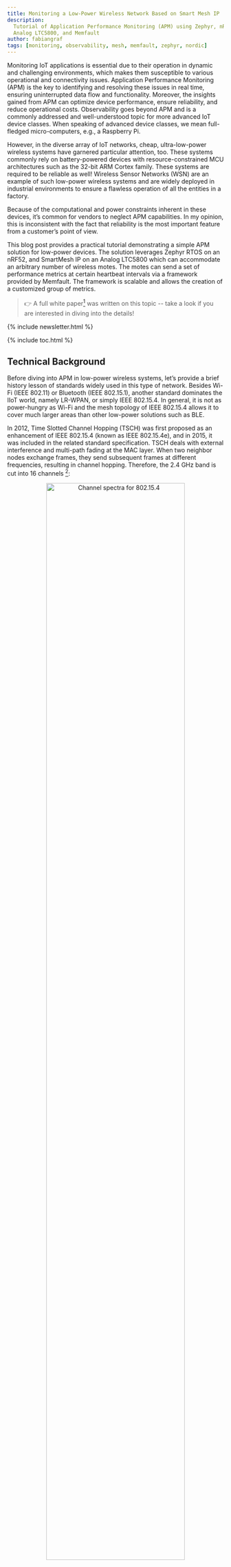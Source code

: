 ```yaml
---
title: Monitoring a Low-Power Wireless Network Based on Smart Mesh IP
description:
  Tutorial of Application Performance Monitoring (APM) using Zephyr, nRF52, an
  Analog LTC5800, and Memfault
author: fabiangraf
tags: [monitoring, observability, mesh, memfault, zephyr, nordic]
---
```


Monitoring IoT applications is essential due to their operation in dynamic and
challenging environments, which makes them susceptible to various operational
and connectivity issues. Application Performance Monitoring (APM) is the key to
identifying and resolving these issues in real time, ensuring uninterrupted data
flow and functionality. Moreover, the insights gained from APM can optimize
device performance, ensure reliability, and reduce operational costs.
Observability goes beyond APM and is a commonly addressed and well-understood
topic for more advanced IoT device classes. When speaking of advanced device
classes, we mean full-fledged micro-computers, e.g., a Raspberry Pi.

However, in the diverse array of IoT networks, cheap, ultra-low-power wireless
systems have garnered particular attention, too. These systems commonly rely on
battery-powered devices with resource-constrained MCU architectures such as the
32-bit ARM Cortex family. These systems are required to be reliable as well!
Wireless Sensor Networks (WSN) are an example of such low-power wireless systems
and are widely deployed in industrial environments to ensure a flawless
operation of all the entities in a factory.

Because of the computational and power constraints inherent in these devices,
it’s common for vendors to neglect APM capabilities. In my opinion, this is
inconsistent with the fact that reliability is the most important feature from a
customer’s point of view.

<!-- excerpt start -->

This blog post provides a practical tutorial demonstrating a simple APM solution
for low-power devices. The solution leverages Zephyr RTOS on an nRF52, and
SmartMesh IP on an Analog LTC5800 which can accommodate an arbitrary number of
wireless motes. The motes can send a set of performance metrics at certain
heartbeat intervals via a framework provided by Memfault. The framework is
scalable and allows the creation of a customized group of metrics.

<!-- excerpt end -->

> 👉 A full white paper[^1] was written on this topic -- take a look if you are
> interested in diving into the details!

{% include newsletter.html %}

{% include toc.html %}

## Technical Background

Before diving into APM in low-power wireless systems, let’s provide a brief
history lesson of standards widely used in this type of network. Besides Wi-Fi
(IEEE 802.11) or Bluetooth (IEEE 802.15.1), another standard dominates the IIoT
world, namely LR-WPAN, or simply IEEE 802.15.4. In general, it is not as
power-hungry as Wi-Fi and the mesh topology of IEEE 802.15.4 allows it to cover
much larger areas than other low-power solutions such as BLE.

In 2012, Time Slotted Channel Hopping (TSCH) was first proposed as an
enhancement of IEEE 802.15.4 (known as IEEE 802.15.4e), and in 2015, it was
included in the related standard specification. TSCH deals with external
interference and multi-path fading at the MAC layer. When two neighbor nodes
exchange frames, they send subsequent frames at different frequencies, resulting
in channel hopping. Therefore, the 2.4 GHz band is cut into 16 channels [^4]:

<p align="center">
 <img width="80%" src="{% img_url monitoring-low-power-smart-mesh/802.15.4-channel-spectra.png %}" alt="Channel spectra for 802.15.4" />
</p>

The idea is that if external interference or multi-path fading causes the
transmission of a frame to fail, the retransmission happens at a different
frequency and therefore has a higher chance of succeeding than if retransmitted
on the same frequency. Therefore, TSCH makes the standard more robust and suited
for industrial environments.

As IEEE 802.15.4 defines the characteristics of the PHY and MAC layer in the OSI
model, several standards are building up on IEEE 802.15.4 in the upper layers.
Zigbee, Thread, and Matter are popular examples that target smart-home
applications mainly. Industrial solutions mostly rely on WirelessHART and
ISA-100.11a which both employ TSCH. Besides the mentioned technologies, the IETF
has put effort into defining protocols for integrating constrained devices, such
as sensors, into the Internet. These protocols include 6LoWPAN, RPL, and CoAP.
The IETF 6TiSCH WG was founded to create a standard that enables using them on
top of the IEEE 802.15.4-2015 TSCH link layer. The resulting 6TiSCH stack is
fully implemented in at least four open-source projects: OpenWSN, Contiki(-NG),
RIOT OS, and TinyOS.

Analog Devices' SmartMesh IP product line also implements a pre-6TiSCH protocol
stack. This is a closed-source protocol, but the formulation stems from 6TiSCH
[^9]. The technical overview of SmartMesh IP [^2] and the results of industrial
6TiSCH performance evaluations [^3] indicate that this standard may fulfill our
ambitious requirements in terms of reliability. Since we consider reliability to
be the major KPI of our system, the 6TiSCH architecture is demonstrated as the
underlying model in this blog post.

<p align="center">
 <img width="80%" src="{% img_url monitoring-low-power-smart-mesh/smart-mesh-network-layers.png %}" alt="Diagram of smart mesh layers" />
</p>

## Hardware Setup

We use a HW setup that comprises a SmartMesh IP manager connected to a computer
with internet connection, and a number of motes forming a wireless network based
on a mesh topology [^5]:

<p align="center">
 <img width="60%" src="{% img_url monitoring-low-power-smart-mesh/smart-mesh-ip-starter-kit-diagram.png %}" alt="Mesh architecture diagram" />
</p>

The motes consist of a networking chip (LTC5800) and an application chip.
Although the choice of the application chip is up to the user, we show two
different setups based on Nordic's nRF52 chips. While the nRF52s have a basic
radio functionality, we do not use it and count on the networking capabilities
of the LTC5800. Using the Nordic nRF Connect SDK (NCS) offers easy
programmability of the application chip via the “nrfjprog” CLI and natively
supports the use of Zephyr. The two setups shown in the following are almost
technically identical, but they vary in terms of programming/debugging process,
battery voltage supply, and size.

### Option 1: nRF52840DK + DC9003A-B

<p align="center">
 <img width="50%" src="{% img_url monitoring-low-power-smart-mesh/nrf52840-and-dc9003a-b.png %}" alt="nRF52840 plus DC9003A-B board" />
</p>

The motes in Option 1 consist of an nRF52840-DK and a SmartMesh IP mote
(DC9003A-B). They are connected via jumper wires to establish the UART
connection and provide a power supply for the LTC5800 if desired. In general,
both boards run on coin cell batteries.

The advantage of this solution is that the nRF52840-DK comes with an on-board
SEGGER J-Link debug chip, which allows it to be programmed via USB. The
SmartMesh IP mote needs to be set into “slave'' mode. Switching between master
and slave mode is possible by connecting the SmartMesh IP mote to the Eterna
Interface Card (DC9006A). This operation only needs to be done once. Obviously,
this hardware setup is large, fragile, and cumbersome.

### Option 2: AIOT Play

<p align="center">
 <img width="50%" src="{% img_url monitoring-low-power-smart-mesh/aiot-play-board.png %}" alt="AIOT play board" />
</p>

The Inria-AIO team has therefore designed the “AIOT Play” board [^6]. The two
core elements are still the LTC5800 as the networking chip and an nRF52 as the
application chip. The major difference to the first setup is that both chips and
their connections are already soldered on a standard PCB. In contrast to the
nRF52840DK from the first setup, the AIOT comes with a BC833M module containing
an nRF52833. Another difference between the setups is that the AIOT relies on 2x
AA batteries as its voltage supply. Additionally, an nRF JTAG connector is part
of the board. It allows to programming the BC833M module via an external J-Link
debugger or even via another nRF DK with an on-board debug chip. The AIOT Play
is designed to easily set up and deploy custom applications by using the
prototyping area, which contains a breadboard, allowing you to build circuits
without needing to solder.

## Integration of Memfault

In this section, we highlight the necessary steps to integrate Memfault as a
monitoring framework into the application chip of our described setup.

One major distinction to make between how Memfault was intended to be used and
how we are going to showcase it here is the data collection interval. Memfault
is designed to collect pre-aggregated system metrics from devices every hour. In
this post, we'll gather metrics every few seconds to evaluate the performance of
Memfault's data serialization techniques, which leverage CBOR and advanced
symbol file processing to optimize data transmission.

Memfault can be included in the nRF Connect SDK and Zephyr by editing the
`west.yml` file. When creating a new project in the Memfault cloud, the
generated project key must be pasted in the `prj.conf` file behind the
corresponding identifier `CONFIG_MEMFAULT_NCS_PROJECT_KEY` when using the NCS.

In the next step, we need to configure the metrics collection process. The NCS
offers a small set of metrics out of the box, collected in a default heartbeat
interval length of 1 hour. Obviously, we want to add a few custom metrics and
adjust the interval length. Therefore, a config directory in the root folder can
be created.

It may contain a `memfault_platform_config.h` file for setting a heartbeat
interval length by using the define `MEMFAULT_METRICS_HEARTBEAT_INTERVAL_SECS`.
Additionally, in a `memfault_metrics_heartbeat_config.def` file, we can define
custom metrics via the command `MEMFAULT_METRICS_KEY_DEFINE()`, which takes the
metric name and its corresponding type as arguments. After that, we can place
the corresponding Memfault heartbeat functions for metric collection, i.e., for
counters, timers or gauges, at the appropriate places of the application source
code. The metrics intended to be collected at the end of the heartbeat interval
must be sampled in the `memfault_metrics_heartbeat_collect_data()` function,
invoked when the heartbeat interval timer expires.

The data packetizer is the Memfault module that handles the transformation of
the collected metrics into a Memfault chunk, which is then given to the send
function. A function template showing the usage of the data packetizer is
available in the Memfault documentation. The function is called
`send_memfault_data_multi_part()`. In the beginning, the function checks to see
if there is data available. This is the case when metrics are ready to be sent
due to the elapsed timer of the heartbeat interval. Thus, the function can be
theoretically called at any time since new data is available when a heartbeat
interval is over. Therefore, it is recommended to call the function immediately
after the end of an interval. If metrics are available, a data buffer is
created. The buffer and the length of the chunk are passed into the send
function, i.e., `ntw_transmit()` from the SmartMesh IP C-library, handling the
UART communication between the application and networking chip. Then the packet
arrives via UART at the networking chip, where it is ultimately sent out via the
chip's radio into the network.

The network manager is connected to an edge device with an Internet connection
at the network edge. In our setup, the network edge consists of the SmartMesh IP
manager which is connected via USB to a computer. From this point on, several
options are possible to ensure a reliable transfer of the Memfault chunks into
the Memfault cloud. In this tutorial, we decided to run the `JsonServer.py`
application from the SmartMesh SDK [^7].

`JsonServer.py` connects to the SmartMesh IP Manager serial API and converts the
incoming notifications into JSON-based HTTP messages. Then, in
[a separate script](https://github.com/aiotsystems/aiot_play_fw_zephyr/blob/main/python/smip_to_memfault_exporter.py),
we take the HTTP messages and simply push the payload via the Memfault CLI to
the cloud.

The Memfault chunks finally arrive in the Memfault cloud. To process the data,
Memfault requires that the symbol file matching the compiled FW file, e.g.,
`zephyr.elf`, be uploaded to the service. It matches the incoming data to the
symbol file using a build ID. With this symbol file, Memfault extracts the names
of the metrics from it and combines them with the metadata and values of the
received Memfault chunk to write the metrics into a database and visualize them.
Since Memfault keeps all historical symbol files, it can process generated data
from current and past firmware versions.

## Performance Analysis

Finally, we analyze the Memfault Chunk structure and show the current
consumption associated with different heartbeat interval lengths.

### Structure of Memfault Chunk

The buffer passed to the data packetizer should have a size that fits into the
payload element of the network frame to avoid fragmentation. IEEE 802.15.4
frames have a length of 127 bytes. However, due to the header and multiple
control fields, the size is significantly smaller and depends on the used
protocol architecture. In our setup based on SmartMesh IP, a payload of up to 90
B is supported.

The buffer is handed to the packetizer, which grabs the available metrics and
enriches them with additional metadata and heartbeat information. Additionally,
a header is appended before the payload, and a CRC of the payload is computed
and appended. The rest of the provided buffer is filled with a certain pattern.
We analyzed the complete structure of a Memfault chunk in various debug
sessions.

We tried to keep the Memfault chunk as minimalistic as possible to determine the
minimum size a single chunk can have. It turns out that there are several
metrics that Memfault and the NCS report by default. For testing purposes, we
disable them by setting `CONFIG_MEMFAULT_METRICS_DEFAULT_SET_ENABLE=n` and
`CONFIG_MEMFAULT_NCS_STACK_METRICS=n` in Zephyr's `proj.conf` file.

Furthermore, we define a test metric, a simple gauge metric incremented by a
periodic timer. We end up with a metrics section consisting of just four metrics
in 7 B. In total, the Memfault chunk then has a payload size of 43 B, from which
39 B is the actual payload.

<p align="center">
 <img width="80%" src="{% img_url monitoring-low-power-smart-mesh/memfault-chunk-payload.png %}" alt="Diagram breaking down a Memfault chunk payload" />
</p>

Besides the metrics, Metadata and Heartbeat Information fill the payload block.
These values have a fixed size, but we can specify the Device Version Info
fields, where we choose `aiot` as `CONFIG_MEMFAULT_NCS_FW_TYPE`. Since this
information is transmitted with every metric payload, choosing short device
version information is desirable in scenarios where every byte counts. In the
following step, the packetizer serializes the Memfault chunk using CBOR and
finally writes the chunk into the buffer.

### Current Consumption Measurements

For estimating the current consumption of the motes in the network, we rely on
the SmartMesh IP Power and Performance Estimator [^8]. The tool is publicly
available and estimates the power consumption of a SmartMesh IP network based on
different parameters. It also allows one to draw conclusions on the battery
lifetime. To use the estimator for our HW setup we need to make some assumptions
on the network. First, we assume that the power consumption of the application
chip is comparatively small in contrast to the radio activity at the networking
chip. Furthermore, a constant neighbor link PDR/path stability of 80% is
presumed. The resulting simulation to estimate the average current draw of each
mote is done based on a network consisting of 20 motes in total and a maximum
hop-depth of 4. We assume that the motes are split up equally along the hops,
i.e., 5 motes on each hop-depth. Further simulation parameters are a temperature
of 25° C and a constant payload size of 80 B.

The average current draw is calculated in the simulation based on varying
heartbeat intervals. The aim is not to show the overhead of the monitoring
solution on the actual system performance but to demonstrate the impact of
increasing reporting interval lengths on power consumption. Thus, we simply
assume that the transmission rate of the actual application rises proportionally
with the heartbeat rate and that the application payload is already part of the
simulated payload.

<p align="center">
 <img width="60%" src="{% img_url monitoring-low-power-smart-mesh/current-v-time-v-hops.png %}" alt="Graph of current vs. time (with # of hops graphed via different lines)" />
</p>

We observe that the motes consume less when having a larger hop-depth.
Obviously, these hops have fewer children than for instance, the 1-hop motes,
which need to forward the traffic from the deeper motes in the mesh, and
therefore power consumption will go up with increased radio activity.
Furthermore, the simulation shows a high slope in current draw for the 1-hop,
2-hop, and 3-hop motes when shortening the heartbeat interval lengths. In
contrast to that, saturation is visible for almost all hop-depths when the
interval is greater than 10s. There is a minimum report rate below which the
impact on power consumption is negligible. The reason is that in a SmartMesh IP
network, there is some quantity of radio traffic needed to maintain time
synchronization across the network. The simulation clearly shows the costs in
power consumption related to an increasing heartbeat interval duration.

The current draw of motes in wireless systems based on IEEE 802.15.4 is indeed
dominated by the number of packets and not so much by the packet size. This
means it is more efficient to put more payload in one packet instead of
splitting it up on two packets. Nevertheless, power consumption is still
increasing with growing packet size. We now fix the heartbeat reporting interval
length to 20s and vary the transmitted payload size.

<p align="center">
 <img width="60%" src="{% img_url monitoring-low-power-smart-mesh/current-v-payload-size.png %}" alt="Graph of current vs. payload size (with # of hops graphed via different lines)" />
</p>

Obviously, the energy saved by choosing smaller heartbeat interval lengths is an
order of magnitude higher than the saving by smaller payload sizes achieved
through data aggregation and data compression. Nevertheless, especially in
ultra-low-power wireless systems, every possibility of saving energy must be
exploited to extend the battery lifetime of the motes.

## Conclusion

Future work will involve developing and analyzing methods for data aggregation
and data compression in the context of APM. We conclude this post by discussing
the benefits of the presented APM framework in contrast to the introduced
overhead in terms of power consumption. We have highlighted that choosing a
reasonable heartbeat interval length, i.e., not smaller than 10s, and an
efficient way of compressing the payload containing the metrics and the
corresponding meta-information, is the key to tipping the balance in favor of
the benefits. Since Memfault is highly scalable thanks to an efficient strategy
avoiding sending the metric identifiers in each packet and by using CBOR, it
seems well suited for monitoring these kinds of networks.

<!-- Interrupt Keep START -->

{% include newsletter.html %}

{% include submit-pr.html %}

<!-- Interrupt Keep END -->

{:.no_toc}

## References

<!-- prettier-ignore-start -->
[^1]: [Monitoring Performance Metrics in Low-Power Wireless Systems. Fabian Graf, Thomas Watteyne, Michael Villnow. Elsevier ICT Express Journal, Volume 10, Issue 5, Page 989-1018, 2024](https://www.sciencedirect.com/science/article/pii/S2405959524000912)
[^2]: [T. Watteyne, L. Doherty, J. Simon and K. Pister, "Technical Overview of SmartMesh IP," 2013 Seventh International Conference on Innovative Mobile and Internet Services in Ubiquitous Computing, Taichung, Taiwan, 2013, pp.547-551.](https://ieeexplore.ieee.org/document/6603731)
[^3]: [X. Vilajosana, T. Watteyne, M. Vučinić, T. Chang and K. S. J. Pister, "6TiSCH: Industrial Performance for IPv6 Internet-of-Things Networks," in *Proceedings of the IEEE*, vol. 107, no. 6, pp. 1153-1165, June 2019](https://ieeexplore.ieee.org/document/8685699)
[^4]: [Coexistence of IEEE 802.11 and 802.15.4](https://inet.omnetpp.org/docs/showcases/wireless/coexistence/doc/index.html)
[^5]: [Analog Devices Inc. SmartMesh® IP™ Wireless Solutions](https://www.mouser.at/new/analog-devices/adi-smartmesh-ip-wireless-solutions/)
[^6]: [http://www.aiotsystems.org/](http://www.aiotsystems.org/)  
[^7]: [https://github.com/dustcloud/smartmeshsdk](https://github.com/dustcloud/smartmeshsdk)  
[^8]: [https://www.analog.com/media/en/simulation-models/software-and-simulation/SmartMesh\_Power\_and\_Performance\_Estimator.xls](https://www.analog.com/media/en/simulation-models/software-and-simulation/SmartMesh_Power_and_Performance_Estimator.xls)
[^9]: [Xavier Vilajosana, Thomas Watteyne, Tengfei Chang, Mališa Vučinić, Simon Duquennoy, et al.. IETF 6TiSCH: A Tutorial. Communications Surveys and Tutorials, IEEE Communications Society](https://inria.hal.science/hal-02420974/file/IETF_6TiSCH__A_Tutorial__17099609gkvsxdpffdvc_%20(1).pdf)
<!-- prettier-ignore-end -->
